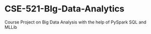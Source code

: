# CSE-521-BIg-Data-Analytics
Course Project on Big Data Analysis with the help of PySpark SQL and MLLib
